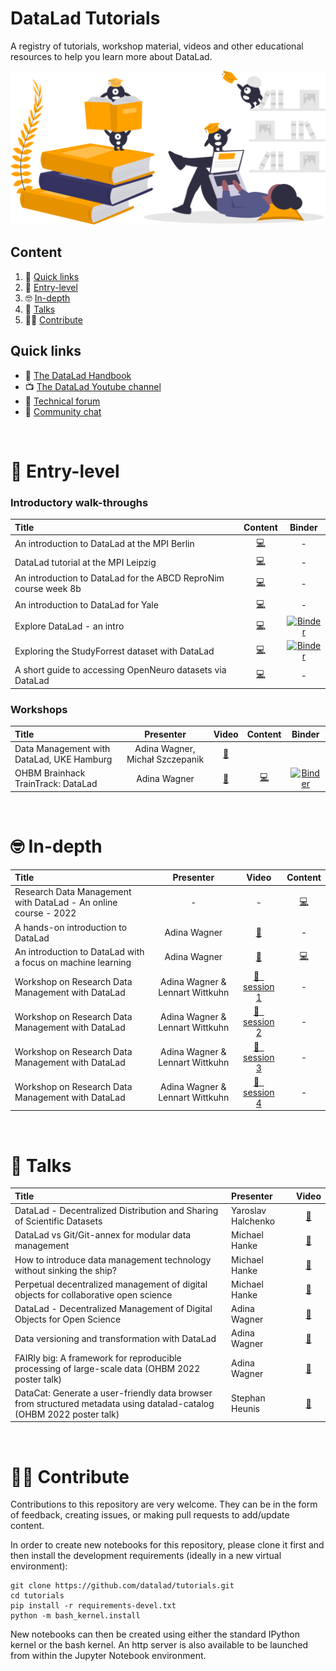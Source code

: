 # DataLad Tutorials

A registry of tutorials, workshop material, videos and other educational resources to help you learn more about DataLad.

![learnmore](assets/learnmore.svg)

## Content

1. :link: [Quick links](#links)
2. :rocket: [Entry-level](#entry)
3. :nerd_face: [In-depth](#depth)
4. :microphone: [Talks](#talks)
5. :woman_student: [Contribute](#contribute)


<div id="links"></div>

## Quick links

- :book: [The DataLad Handbook](http://handbook.datalad.org/en/latest/)
- :tv: [The DataLad Youtube channel](https://www.youtube.com/c/DataLad)
- :raising_hand: [Technical forum](https://neurostars.org/search?q=datalad%20category%3A1)
- :speech_balloon: [Community chat](https://matrix.to/#/#datalad:matrix.org)


<br>

<div id="entry"></div>

# :rocket: Entry-level

### Introductory walk-throughs

| Title | Content | Binder |
| :--- | :---: | :---: |
| An introduction to DataLad at the MPI Berlin | [:computer:](http://handbook.datalad.org/en/latest/code_from_chapters/DLBasicsMPI.html) | - |
| DataLad tutorial at the MPI Leipzig | [:computer:](http://handbook.datalad.org/en/latest/code_from_chapters/MPI_code.html#datalad-tutorial-at-the-mpi-leipzig) | - |
| An introduction to DataLad for the ABCD ReproNim course week 8b | [:computer:](http://handbook.datalad.org/en/latest/code_from_chapters/ABCD.html) | - |
| An introduction to DataLad for Yale | [:computer:](http://handbook.datalad.org/en/latest/code_from_chapters/yale.html) | - | 
| Explore DataLad - an intro| [:computer:](https://github.com/datalad/tutorials/notebooks/intro_to_datalad.ipynb) | [![Binder](https://mybinder.org/badge_logo.svg)](https://mybinder.org/v2/gh/datalad/datalad-binder/HEAD?urlpath=git-pull%3Frepo%3Dhttps%253A%252F%252Fgithub.com%252Fdatalad%252Ftutorials%26urlpath%3Dnotebooks%252Ftutorials%252Fnotebooks%252Fintro_to_datalad.ipynb) |
| Exploring the StudyForrest dataset with DataLad | [:computer:](https://github.com/psychoinformatics-de/studyforrest-data-binder/blob/main/exploring_studyforrest_with_datalad.ipynb) | [![Binder](https://mybinder.org/badge_logo.svg)](https://mybinder.org/v2/gh/psychoinformatics-de/studyforrest-data-binder/HEAD?filepath=exploring_studyforrest_with_datalad.ipynb) |
| A short guide to accessing OpenNeuro datasets via DataLad | [:computer:](http://handbook.datalad.org/en/latest/usecases/openneuro.html) | - | 


### Workshops

| Title | Presenter | Video | Content | Binder |
| :--- | :---: | :---: | :---: | :---: |
| Data Management with DataLad, UKE Hamburg | Adina Wagner, Michał Szczepanik |  [:movie_camera:](https://youtube.com/playlist?list=PLEQHbPfpVqU5RSPiyFuPdDlSUEd-XoPV-) | | |
| OHBM Brainhack TrainTrack: DataLad | Adina Wagner | [:movie_camera:](https://www.youtube.com/watch?v=sDP1jhRkKRo) | [:computer:](http://handbook.datalad.org/en/latest/code_from_chapters/OHBM.html) | [![Binder](https://mybinder.org/badge_logo.svg)](https://mybinder.org/v2/gh/datalad-handbook/datalad-tutorial-binder/HEAD) |


<br>
<div id="depth"></div>

# :nerd_face: In-depth

| Title | Presenter | Video | Content |
| :--- | :---: | :---: | :---: |
| Research Data Management with DataLad - An online course - 2022 | - | - | [:computer:](https://psychoinformatics-de.github.io/rdm-course/) |
| A hands-on introduction to DataLad | Adina Wagner | [:movie_camera:](https://www.youtube.com/watch?v=_I3JFhJJtW0) | - |
| An introduction to DataLad with a focus on machine learning | Adina Wagner | [:movie_camera:](https://www.youtube.com/watch?v=_I3JFhJJtW0) | [:computer:](http://handbook.datalad.org/en/latest/code_from_chapters/usecase_ml_code.html)
| Workshop on Research Data Management with DataLad | Adina Wagner & Lennart Wittkuhn | [:movie_camera: &nbsp; session 1](https://www.youtube.com/watch?v=fL3DWzSWFL8&list=PLEQHbPfpVqU5sSVrlwxkP0vpoOpgogg5j&index=1) | - |
| Workshop on Research Data Management with DataLad | Adina Wagner & Lennart Wittkuhn | [:movie_camera: &nbsp; session 2](https://www.youtube.com/watch?v=GrOfE8jv12s&list=PLEQHbPfpVqU5sSVrlwxkP0vpoOpgogg5j&index=2) | - |
| Workshop on Research Data Management with DataLad | Adina Wagner & Lennart Wittkuhn | [:movie_camera: &nbsp; session 3](https://www.youtube.com/watch?v=lO4yfl30_uc&list=PLEQHbPfpVqU5sSVrlwxkP0vpoOpgogg5j&index=3) | - |
| Workshop on Research Data Management with DataLad | Adina Wagner & Lennart Wittkuhn | [:movie_camera: &nbsp; session 4](https://www.youtube.com/watch?v=3ePgH-kK8h8&list=PLEQHbPfpVqU5sSVrlwxkP0vpoOpgogg5j&index=4) | - |


<br>
<div id="talks"></div>

# :microphone: Talks

| Title | Presenter | Video |
| :--- | :--- | :---: |
| DataLad - Decentralized Distribution and Sharing of Scientific Datasets | Yaroslav Halchenko | [:movie_camera:](https://www.youtube.com/watch?v=sDP1jhRkKRo) |
| DataLad vs Git/Git-annex for modular data management | Michael Hanke | [:movie_camera:](https://www.youtube.com/watch?v=Yrg6DgOcbPE) |
| How to introduce data management technology without sinking the ship? | Michael Hanke | [:movie_camera:](https://www.youtube.com/watch?v=uH75kYgwLH4) |
| Perpetual decentralized management of digital objects for collaborative open science | Michael Hanke | [:movie_camera:](https://www.youtube.com/watch?v=SJ64rSMD9PU) |
| DataLad - Decentralized Management of Digital Objects for Open Science | Adina Wagner | [:movie_camera:](https://www.youtube.com/watch?v=pIGFS8XDjco) |
| Data versioning and transformation with DataLad | Adina Wagner | [:movie_camera:](https://www.youtube.com/watch?v=wimd1uhIJ8g) |
| FAIRly big: A framework for reproducible processing of large-scale data (OHBM 2022 poster talk) | Adina Wagner | [:movie_camera:](https://www.youtube.com/watch?v=YvZacWgGRZY) |
| DataCat: Generate a user-friendly data browser from structured metadata using datalad-catalog (OHBM 2022 poster talk) | Stephan Heunis | [:movie_camera:](https://www.youtube.com/watch?v=4GERwj49KFc) |



<br>
<div id="contribute"></div>

# :woman_student: Contribute

Contributions to this repository are very welcome. They can be in the form of feedback, creating issues, or making pull requests to add/update content.

In order to create new notebooks for this repository, please clone it first and then install the development requirements (ideally in a new virtual environment):

```
git clone https://github.com/datalad/tutorials.git
cd tutorials
pip install -r requirements-devel.txt
python -m bash_kernel.install
```

New notebooks can then be created using either the standard IPython kernel or the bash kernel. An http server is also available to be launched from within the Jupyter Notebook environment.
